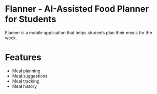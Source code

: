 # Flanner - AI-Assisted Food Planner for Students

Flanner is a mobile application that helps students plan their meals for the week.

# Features

- Meal planning
- Meal suggestions
- Meal tracking
- Meal history

